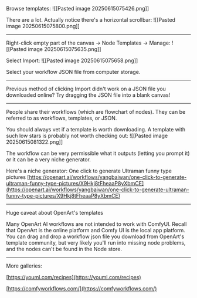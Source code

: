 Browse templates:
![[Pasted image 20250615075426.png]]

There are a lot. Actually notice there's a horizontal scrollbar:
![[Pasted image 20250615075800.png]]

----


Right-click empty part of the canvas -> Node Templates -> Manage:
![[Pasted image 20250615075635.png]]

Select Import:
![[Pasted image 20250615075658.png]]

Select your workflow JSON file from computer storage.

---

Previous method of clicking Import didn't work on a JSON file you downloaded online? Try dragging the JSON file into a blank canvas!


---

People share their workflows (which are flowchart of nodes). They can be referred to as workflows, templates, or JSON.

You should always vet if a template is worth downloading. A template with such low stars is probably not worth checking out:
![[Pasted image 20250615081322.png]]

The workflow can be very permissible what it outputs (letting you prompt it) or it can be a very niche generator.

Here's a niche generator: One click to generate Ultraman funny type pictures
[https://openart.ai/workflows/yangbaiwan/one-click-to-generate-ultraman-funny-type-pictures/X9Hkj8tFheaaP8yXbmCE](https://openart.ai/workflows/yangbaiwan/one-click-to-generate-ultraman-funny-type-pictures/X9Hkj8tFheaaP8yXbmCE)  


---

Huge caveat about OpenArt's templates

Many OpenArt AI workflows are not intended to work with ComfyUI. Recall that OpenArt is the online platform and Comfy UI is the local app platform. You can drag and drop a workflow json file you download from OpenArt's template community, but very likely you'll run into missing node problems, and the nodes can't be found in the Node store.

---

More galleries:

[https://youml.com/recipes](https://youml.com/recipes)  

[https://comfyworkflows.com/](https://comfyworkflows.com/)  

  
